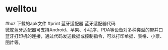 # welltou
#hxz 下载的apk文件
#print 蓝牙适配器
蓝牙适配器代码<br/>
微舵蓝牙适配器可支持Android、苹果、小程序、PDA等设备对多种类型的带并口蓝牙打印机的连接，通过代码发送数据或控制指令，可以打印单据、表格、小票、图片等。

